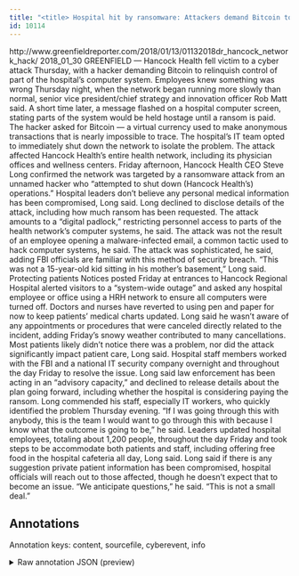 ```yaml
---
title: "<title> Hospital hit by ransomware: Attackers demand Bitcoin to release control of system  </title>"
id: 10114
---
```


<title> Hospital hit by ransomware: Attackers demand Bitcoin to release control of system  </title>
<source> http://www.greenfieldreporter.com/2018/01/13/01132018dr_hancock_network_hack/ </source>
<date> 2018_01_30 </date>
<text>
GREENFIELD — Hancock Health fell victim to a cyber attack Thursday, with a hacker demanding Bitcoin to relinquish control of part of the hospital’s computer system.
Employees knew something was wrong Thursday night, when the network began running more slowly than normal, senior vice president/chief strategy and innovation officer Rob Matt said.
A short time later, a message flashed on a hospital computer screen, stating parts of the system would be held hostage until a ransom is paid. The hacker asked for Bitcoin — a virtual currency used to make anonymous transactions that is nearly impossible to trace.
The hospital’s IT team opted to immediately shut down the network to isolate the problem. The attack affected Hancock Health’s entire health network, including its physician offices and wellness centers.
Friday afternoon, Hancock Health CEO Steve Long confirmed the network was targeted by a ransomware attack from an unnamed hacker who “attempted to shut down (Hancock Health’s) operations.”
Hospital leaders don’t believe any personal medical information has been compromised, Long said.
Long declined to disclose details of the attack, including how much ransom has been requested. The attack amounts to a “digital padlock,” restricting personnel access to parts of the health network’s computer systems, he said.
The attack was not the result of an employee opening a malware-infected email, a common tactic used to hack computer systems, he said.
The attack was sophisticated, he said, adding FBI officials are familiar with this method of security breach.
“This was not a 15-year-old kid sitting in his mother’s basement,” Long said.
Protecting patients
Notices posted Friday at entrances to Hancock Regional Hospital alerted visitors to a “system-wide outage” and asked any hospital employee or office using a HRH network to ensure all computers were turned off.
Doctors and nurses have reverted to using pen and paper for now to keep patients’ medical charts updated. Long said he wasn’t aware of any appointments or procedures that were canceled directly related to the incident, adding Friday’s snowy weather contributed to many cancellations.
Most patients likely didn’t notice there was a problem, nor did the attack significantly impact patient care, Long said.
Hospital staff members worked with the FBI and a national IT security company overnight and throughout the day Friday to resolve the issue. Long said law enforcement has been acting in an “advisory capacity,” and declined to release details about the plan going forward, including whether the hospital is considering paying the ransom.
Long commended his staff, especially IT workers, who quickly identified the problem Thursday evening.
“If I was going through this with anybody, this is the team I would want to go through this with because I know what the outcome is going to be,” he said.
Leaders updated hospital employees, totaling about 1,200 people, throughout the day Friday and took steps to be accommodate both patients and staff, including offering free food in the hospital cafeteria all day, Long said.
Long said if there is any suggestion private patient information has been compromised, hospital officials will reach out to those affected, though he doesn’t expect that to become an issue.
“We anticipate questions,” he said. “This is not a small deal.”
</text>



## Annotations

Annotation keys: content, sourcefile, cyberevent, info

<details>
<summary>Raw annotation JSON (preview)</summary>

```json
{
  "content": "GREENFIELD \u2014 Hancock Health fell victim to a cyber attack Thursday, with a hacker demanding Bitcoin to relinquish control of part of the hospital\u2019s computer system. Employees knew something was wrong Thursday night, when the network began running more slowly than normal, senior vice president/chief strategy and innovation officer Rob Matt said. A short time later, a message flashed on a hospital computer screen, stating parts of the system would be held hostage until a ransom is paid. The hacker asked for Bitcoin \u2014 a virtual currency used to make anonymous transactions that is nearly impossible to trace. The hospital\u2019s IT team opted to immediately shut down the network to isolate the problem. The attack affected Hancock Health\u2019s entire health network, including its physician offices and wellness centers. Friday afternoon, Hancock Health CEO Steve Long confirmed the network was targeted by a ransomware attack from an unnamed hacker who \u201cattempted to shut down (Hancock Health\u2019s) operations.\u201d Hospital leaders don\u2019t believe any personal medical information has been compromised, Long said. Long declined to disclose details of the attack, including how much ransom has been requested. The attack amounts to a \u201cdigital padlock,\u201d restricting personnel access to parts of the health network\u2019s computer systems, he said. The attack was not the result of an employee opening a malware-infected email, a common tactic used to hack computer systems, he said. The attack was sophisticated, he said, adding FBI officials are familiar with this method of security breach. \u201cThis was not a 15-year-old kid sitting in his mother\u2019s basement,\u201d Long said. Protecting patients Notices posted Friday at entrances to Hancock Regional Hospital alerted visitors to a \u201csystem-wide outage\u201d and asked any hospital employee or office using a HRH network to ensure all computers were turned off. Doctors and nurses have reverted to using pen and paper for now to keep patients\u2019 medical charts updated. Long said he wasn\u2019t aware of any appointments or procedures that were canceled directly related to the incident, adding Friday\u2019s snowy weather contributed to many cancellations. Most patients likely didn\u2019t notice there was a problem, nor did the attack significantly impact patient care, Long said. Hospital staff members worked with the FBI and a national IT security company overnight and throughout the day Friday to resolve the issue. Long said law enforcement has been acting in an \u201cadvisory capacity,\u201d and declined to release details about the plan going forward, including whether the hospital is considering paying the ransom. Long commended his staff, especially IT workers, who quickly identified the problem Thursday evening. \u201cIf I was going through this with anybody, this is the team I would want to go through this with because I know what the outcome is going to be,\u201d he said. Leaders updated hospital employees, totaling about 1,200 people, throughout the day Friday and took steps to be accommodate both patients and staff, including offering free food in the hospital cafeteria all day, Long said. Long said if there is any suggestion private patient information has been compromised, hospital officials will reach out to those affected, though he doesn\u2019t expect that to become an issue. \u201cWe anticipate questions,\u201d he said. \u201cThis is not a small deal.\u201d",
  "sourcefile": "10114.txt",
  "cyberevent": {
    "hopper": [
      {
        "index": 0,
        "relation": "Same",
        "events": [
          {
            "index": "E6",
            "type": "Attack",
            "realis": "Other",
            "nugget": {
              "startOffset": 1069,
              "index": "T17",
              "endOffset": 1089,
              "text": "has been compromised"
            },
            "argument": [
              {
           
```
</details>
